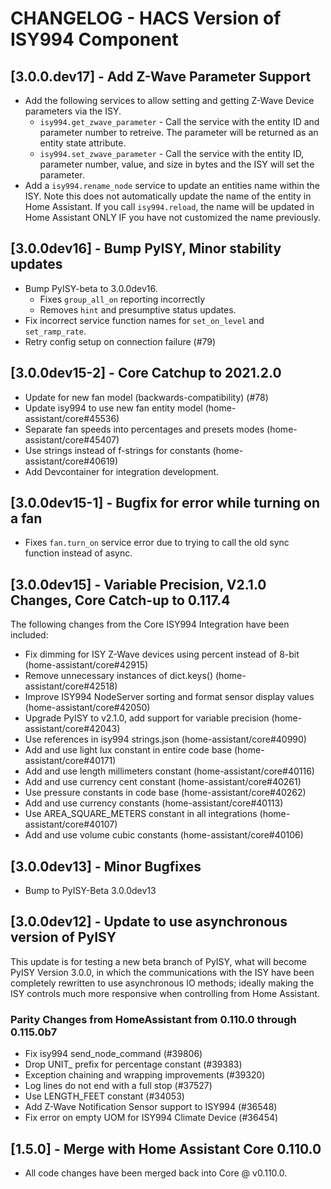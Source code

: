 # CHANGELOG - HACS Version of ISY994 Component

## [3.0.0.dev17] - Add Z-Wave Parameter Support

- Add the following services to allow setting and getting Z-Wave Device parameters via the ISY.
    - `isy994.get_zwave_parameter` - Call the service with the entity ID and parameter number to retreive. The parameter will be returned as an entity state attribute.
    - `isy994.set_zwave_parameter` - Call the service with the entity ID, parameter number, value, and size in bytes and the ISY will set the parameter.
- Add a `isy994.rename_node` service to update an entities name within the ISY. Note this does not automatically update the name of the entity in Home Assistant. If you call `isy994.reload`, the name will be updated in Home Assistant ONLY IF you have not customized the name previously.

## [3.0.0dev16] - Bump PyISY, Minor stability updates

- Bump PyISY-beta to 3.0.0dev16.
    - Fixes `group_all_on` reporting incorrectly
    - Removes `hint` and presumptive status updates.
- Fix incorrect service function names for `set_on_level` and `set_ramp_rate`.
- Retry config setup on connection failure (#79)

## [3.0.0dev15-2] - Core Catchup to 2021.2.0

- Update for new fan model (backwards-compatibility) (#78)
- Update isy994 to use new fan entity model (home-assistant/core#45536)
- Separate fan speeds into percentages and presets modes (home-assistant/core#45407)
- Use strings instead of f-strings for constants (home-assistant/core#40619)
- Add Devcontainer for integration development.

## [3.0.0dev15-1] - Bugfix for error while turning on a fan

- Fixes `fan.turn_on` service error due to trying to call the old sync function instead of async.

## [3.0.0dev15] - Variable Precision, V2.1.0 Changes, Core Catch-up to 0.117.4

The following changes from the Core ISY994 Integration have been included:

- Fix dimming for ISY Z-Wave devices using percent instead of 8-bit (home-assistant/core#42915)
- Remove unnecessary instances of dict.keys() (home-assistant/core#42518)
- Improve ISY994 NodeServer sorting and format sensor display values (home-assistant/core#42050)
- Upgrade PyISY to v2.1.0, add support for variable precision (home-assistant/core#42043)
- Use references in isy994 strings.json (home-assistant/core#40990)
- Add and use light lux constant in entire code base (home-assistant/core#40171)
- Add and use length millimeters constant (home-assistant/core#40116)
- Add and use currency cent constant (home-assistant/core#40261)
- Use pressure constants in code base (home-assistant/core#40262)
- Add and use currency constants (home-assistant/core#40113)
- Use AREA_SQUARE_METERS constant in all integrations (home-assistant/core#40107)
- Add and use volume cubic constants (home-assistant/core#40106)

## [3.0.0dev13] - Minor Bugfixes

- Bump to PyISY-Beta 3.0.0dev13

## [3.0.0dev12] - Update to use asynchronous version of PyISY

This update is for testing a new beta branch of PyISY, what will become PyISY Version 3.0.0, in which the communications with the ISY have been completely rewritten to use asynchronous IO methods; ideally making the ISY controls much more responsive when controlling from Home Assistant.

### Parity Changes from HomeAssistant from 0.110.0 through 0.115.0b7

- Fix isy994 send_node_command (#39806)
- Drop UNIT_ prefix for percentage constant (#39383)
- Exception chaining and wrapping improvements (#39320)
- Log lines do not end with a full stop (#37527)
- Use LENGTH_FEET constant (#34053)
- Add Z-Wave Notification Sensor support to ISY994 (#36548)
- Fix error on empty UOM for ISY994 Climate Device (#36454)

## [1.5.0] - Merge with Home Assistant Core 0.110.0

- All code changes have been merged back into Core @ v0.110.0.
